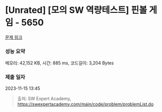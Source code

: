 # [Unrated] [모의 SW 역량테스트] 핀볼 게임 - 5650 

[문제 링크](https://swexpertacademy.com/main/code/problem/problemDetail.do?contestProbId=AWXRF8s6ezEDFAUo) 

### 성능 요약

메모리: 42,152 KB, 시간: 885 ms, 코드길이: 3,204 Bytes

### 제출 일자

2023-11-15 13:45



> 출처: SW Expert Academy, https://swexpertacademy.com/main/code/problem/problemList.do